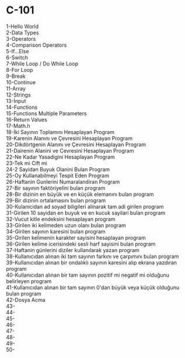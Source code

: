 # C-101
1-Hello World  
2-Data Types  
3-Operators  
4-Comparison Operators  
5-If...Else  
6-Switch  
7-While Loop / Do While Loop  
8-For Loop  
9-Break  
10-Continue  
11-Array  
12-Strings  
13-İnput  
14-Functions  
15-Functions Multiple Parameters  
16-Return Values  
17-Math.h  
18-İki Sayının Toplamını Hesaplayan Program  
19-Karenin Alanını ve Çevresini Hesaplayan Program  
20-Dikdörtgenin Alanını ve Çevresini Hesaplayan Program    
21-Dairenin Alanini ve Cevresini Hesaplayan Program  
22-Ne Kadar Yasadigini Hesaplayan Program  
23-Tek mi Cift mi  
24-2 Sayidan Buyuk Olanini Bulan Program   
25-Oy Kullanabilmeyi Tespit Eden Program  
26-Haftanin Gunlerini Numaralandiran Program     
27-Bir sayının faktöriyelini bulan program  
28-Bir dizinin en büyük ve en küçük elemanını bulan program  
29-Bir dizinin ortalamasını bulan program  
30-Kulanicidan ad soyad biligileri alinarak tam adi girilen program  
31-Girilen 10 sayidan en buyuk ve en kucuk sayilari bulan program  
32-Vucut kitle endeksini hesaplayan program  
33-Girilen iki kelimeden uzun olanı bulan program  
34-Girilen sayının karesini bulan program  
35-Girilen kelimenin karakter sayisini hesaplayan program  
36-Girilen kelime icerisindeki sesli harf sayisini bulan program  
37-Haftanin günlerini diziler kullanılarak yazan program  
38-Kullanıcıdan alınan iki tam sayının farkını ve çarpımını bulan program  
39-Kullanıcıdan alınan bir ondalıklı sayının karesini alıp ekrana yazdıran program   
40-Kullanıcıdan alınan bir tam sayının pozitif mi negatif mi olduğunu belirleyen program  
41-Kullanıcıdan alınan bir tam sayının 0'dan büyük veya küçük olduğunu bulan program   
42-Dosya Acma  
43-  
44-  
45-  
46-  
47-  
48-  
49-  
50-  




